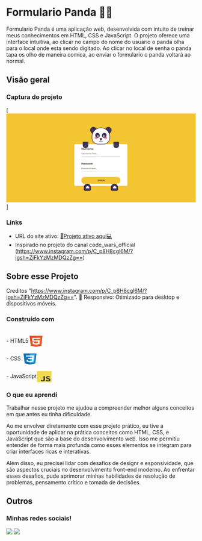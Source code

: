 # Formulario Panda 🐼🎍

Formulario Panda é uma aplicação web, desenvolvida com intuito de treinar meus conhecimentos em HTML, CSS e JavaScript. O projeto oferece uma interface intuitiva, ao clicar no campo do nome do usuario o panda olha para o local onde esta sendo digitado. Ao clicar no local de senha o panda tapa os olho de maneira comica, ao enviar o formulario o panda voltará ao normal.
## Visão geral

### Captura do projeto

[<img src="./src/img/formularioPandaGIF.gif" alt="gif da dela inicial do projeto 'E-commerceAPP'">]

### Links

- URL do site ativo: [🛜Projeto ativo aqui💻](https://tales-santos7.github.io/formularioPanda/)
- Inspirado no projeto do canal code_wars_official (https://www.instagram.com/p/C_p8H8cgl6M/?igsh=ZjFkYzMzMDQzZg==)

## Sobre esse Projeto 

Creditos "https://www.instagram.com/p/C_p8H8cgl6M/?igsh=ZjFkYzMzMDQzZg==".
📱 Responsivo: Otimizado para desktop e dispositivos móveis. 

### Construído com

<div style="display: inline_block"><br>
- HTML5<img align="center" alt="HTML" height="30" width="40" src="https://raw.githubusercontent.com/devicons/devicon/master/icons/html5/html5-original.svg"><br><br>
  - CSS <img align="center" alt="CSS" height="30" width="40" src="https://raw.githubusercontent.com/devicons/devicon/master/icons/css3/css3-original.svg"><br><br>
- JavaScript<img align="center" alt="JavaScript" height="30" width="40" src="https://raw.githubusercontent.com/devicons/devicon/master/icons/javascript/javascript-original.svg">
</div>

### O que eu aprendi

Trabalhar nesse projeto me ajudou a compreender melhor alguns conceitos em que antes eu tinha dificuldade. 

Ao me envolver diretamente com esse projeto prático, eu tive a oportunidade de aplicar na prática conceitos como HTML, CSS, e JavaScript que são a base do desenvolvimento web. Isso me permitiu entender de forma mais profunda como esses elementos se integram para criar interfaces ricas e interativas.

Além disso, eu precisei lidar com desafios de designr e esponsividade, que são aspectos cruciais no desenvolvimento front-end moderno. Ao enfrentar esses desafios, pude aprimorar minhas habilidades de resolução de problemas, pensamento crítico e tomada de decisões.

## Outros

### Minhas redes sociais!

<div> 
  <a href="https://instagram.com/tales.s7" target="_blank"><img src="https://img.shields.io/badge/-Instagram-%23E4405F?style=for-the-badge&logo=instagram&logoColor=white" target="_blank"></a>
  <a href="https://www.linkedin.com/in/tales-santos7" target="_blank"><img src="https://img.shields.io/badge/-LinkedIn-%230077B5?style=for-the-badge&logo=linkedin&logoColor=white" target="_blank"></a>
</div>
